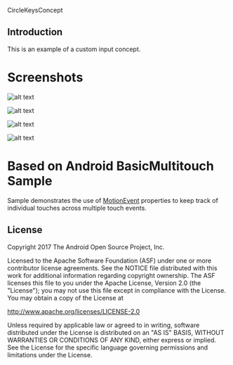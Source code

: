 CircleKeysConcept

Introduction
------------

This is an example of a custom input concept.

Screenshots
===================================
![alt text](https://github.com/saulc/CircleKeysConcept/screens/Screenshot_0.png)

![alt text](https://github.com/saulc/CircleKeysConcept/screens/Screenshot_1.png)

![alt text](https://github.com/saulc/CircleKeysConcept/screens/Screenshot_2.png)

![alt text](https://github.com/saulc/CircleKeysConcept/screens/Screenshot_3.png)


Based on Android BasicMultitouch Sample
===================================

Sample demonstrates the use of [MotionEvent][1] properties to keep track of
individual touches across multiple touch events.

[1]: http://developer.android.com/reference/android/view/MotionEvent.html


License
-------

Copyright 2017 The Android Open Source Project, Inc.

Licensed to the Apache Software Foundation (ASF) under one or more contributor
license agreements.  See the NOTICE file distributed with this work for
additional information regarding copyright ownership.  The ASF licenses this
file to you under the Apache License, Version 2.0 (the "License"); you may not
use this file except in compliance with the License.  You may obtain a copy of
the License at

http://www.apache.org/licenses/LICENSE-2.0

Unless required by applicable law or agreed to in writing, software
distributed under the License is distributed on an "AS IS" BASIS, WITHOUT
WARRANTIES OR CONDITIONS OF ANY KIND, either express or implied.  See the
License for the specific language governing permissions and limitations under
the License.
